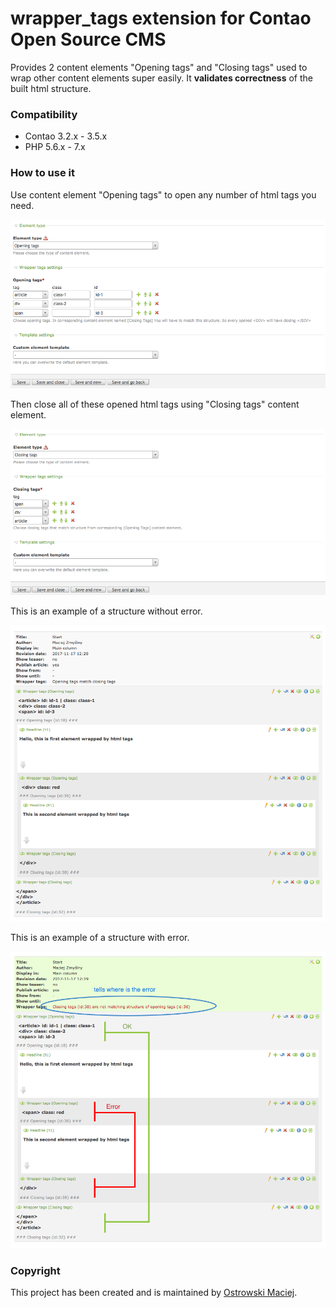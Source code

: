 wrapper_tags extension for Contao Open Source CMS 
===============================

Provides 2 content elements "Opening tags" and "Closing tags" used to wrap other content elements super easily. It **validates correctness** of the built html structure. 

### Compatibility
- Contao 3.2.x - 3.5.x
- PHP 5.6.x - 7.x

### How to use it

Use content element "Opening tags" to open any number of html tags you need.
 
![Opening tags](docs/backend-opening-tags.png?raw=true "Opening tags")

Then close all of these opened html tags using "Closing tags" content element.

![Closing tags](docs/backend-closing-tags.png?raw=true "Closing tags")

This is an example of a structure without error.

![Structure ok](docs/backend-ok.png?raw=true "Structure ok")
 
This is an example of a structure with error.

![Structure with error](docs/backend-error.png?raw=true "Structure with error")

### Copyright
This project has been created and is maintained by [Ostrowski Maciej](http://contao-developer.pl).
